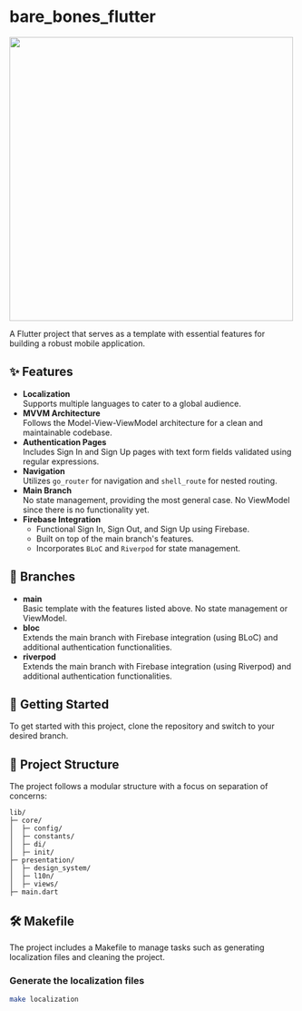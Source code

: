 # bare_bones_flutter

<img src="https://github.com/user-attachments/assets/1b251200-f632-446d-a552-64fbf193daad" width="500">

A Flutter project that serves as a template with essential features for building a robust mobile application.


## ✨ Features

- **Localization**  
  Supports multiple languages to cater to a global audience.
- **MVVM Architecture**  
  Follows the Model-View-ViewModel architecture for a clean and maintainable codebase.
- **Authentication Pages**  
  Includes Sign In and Sign Up pages with text form fields validated using regular expressions.
- **Navigation**  
  Utilizes `go_router` for navigation and `shell_route` for nested routing.
- **Main Branch**  
  No state management, providing the most general case. No ViewModel since there is no functionality yet.
- **Firebase Integration**  
  - Functional Sign In, Sign Out, and Sign Up using Firebase.
  - Built on top of the main branch's features.
  - Incorporates `BLoC` and `Riverpod` for state management.

## 🌿 Branches

- **main**  
  Basic template with the features listed above. No state management or ViewModel.
- **bloc**  
  Extends the main branch with Firebase integration (using BLoC) and additional authentication functionalities.
- **riverpod**  
  Extends the main branch with Firebase integration (using Riverpod) and additional authentication functionalities.

## 🚀 Getting Started

To get started with this project, clone the repository and switch to your desired branch.

## 📁 Project Structure

The project follows a modular structure with a focus on separation of concerns:

    lib/
    ├─ core/
    │  ├─ config/
    │  ├─ constants/
    │  ├─ di/
    │  ├─ init/
    ├─ presentation/
    │  ├─ design_system/
    │  ├─ l10n/
    │  ├─ views/
    ├─ main.dart


## 🛠 Makefile

The project includes a Makefile to manage tasks such as generating localization files and cleaning the project.

### Generate the localization files

```sh
make localization
```

